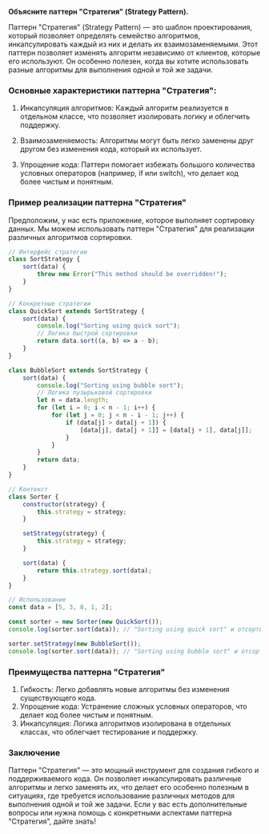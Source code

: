 **Объясните паттерн "Стратегия" (Strategy Pattern).**

Паттерн "Стратегия" (Strategy Pattern) — это шаблон проектирования, который позволяет определять семейство алгоритмов, инкапсулировать каждый из них и делать их взаимозаменяемыми. Этот паттерн позволяет изменять алгоритм независимо от клиентов, которые его используют. Он особенно полезен, когда вы хотите использовать разные алгоритмы для выполнения одной и той же задачи.

### Основные характеристики паттерна "Стратегия":

1. Инкапсуляция алгоритмов: Каждый алгоритм реализуется в отдельном классе, что позволяет изолировать логику и облегчить поддержку.

2. Взаимозаменяемость: Алгоритмы могут быть легко заменены друг другом без изменения кода, который их использует.

3. Упрощение кода: Паттерн помогает избежать большого количества условных операторов (например, if или switch), что делает код более чистым и понятным.

### Пример реализации паттерна "Стратегия"

Предположим, у нас есть приложение, которое выполняет сортировку данных. Мы можем использовать паттерн "Стратегия" для реализации различных алгоритмов сортировки.
```javascript
// Интерфейс стратегии
class SortStrategy {
    sort(data) {
        throw new Error("This method should be overridden!");
    }
}

// Конкретные стратегии
class QuickSort extends SortStrategy {
    sort(data) {
        console.log("Sorting using quick sort");
        // Логика быстрой сортировки
        return data.sort((a, b) => a - b);
    }
}

class BubbleSort extends SortStrategy {
    sort(data) {
        console.log("Sorting using bubble sort");
        // Логика пузырьковой сортировки
        let n = data.length;
        for (let i = 0; i < n - 1; i++) {
            for (let j = 0; j < n - i - 1; j++) {
                if (data[j] > data[j + 1]) {
                    [data[j], data[j + 1]] = [data[j + 1], data[j]];
                }
            }
        }
        return data;
    }
}

// Контекст
class Sorter {
    constructor(strategy) {
        this.strategy = strategy;
    }

    setStrategy(strategy) {
        this.strategy = strategy;
    }

    sort(data) {
        return this.strategy.sort(data);
    }
}

// Использование
const data = [5, 3, 8, 1, 2];

const sorter = new Sorter(new QuickSort());
console.log(sorter.sort(data)); // "Sorting using quick sort" и отсортированный массив

sorter.setStrategy(new BubbleSort());
console.log(sorter.sort(data)); // "Sorting using bubble sort" и отсортированный массив

```


### Преимущества паттерна "Стратегия"

1. Гибкость: Легко добавлять новые алгоритмы без изменения существующего кода.
2. Упрощение кода: Устранение сложных условных операторов, что делает код более чистым и понятным.
3. Инкапсуляция: Логика алгоритмов изолирована в отдельных классах, что облегчает тестирование и поддержку.

### Заключение

Паттерн "Стратегия" — это мощный инструмент для создания гибкого и поддерживаемого кода. Он позволяет инкапсулировать различные алгоритмы и легко заменять их, что делает его особенно полезным в ситуациях, где требуется использование различных методов для выполнения одной и той же задачи. Если у вас есть дополнительные вопросы или нужна помощь с конкретными аспектами паттерна "Стратегия", дайте знать!